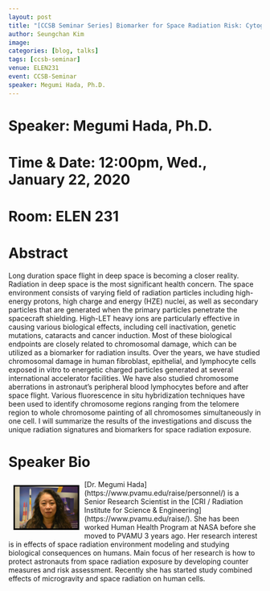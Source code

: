 ```yaml
---
layout: post
title: "[CCSB Seminar Series] Biomarker for Space Radiation Risk: Cytogenetic study of heavy ion-induced chromosomal damage in human cells"
author: Seungchan Kim
image: 
categories: [blog, talks]
tags: [ccsb-seminar]
venue: ELEN231
event: CCSB-Seminar
speaker: Megumi Hada, Ph.D.
---
```


# Speaker: Megumi Hada, Ph.D.
# Time & Date: 12:00pm, Wed., January 22, 2020
# Room: ELEN 231


# Abstract

Long duration space flight in deep space is becoming a closer reality. Radiation in deep space is the most significant health concern. The space environment consists of varying field of radiation particles including high-energy protons, high charge and energy (HZE) nuclei, as well as secondary particles that are generated when the primary particles penetrate the spacecraft shielding. High-LET heavy ions are particularly effective in causing various biological effects, including cell inactivation, genetic mutations, cataracts and cancer induction. Most of these biological endpoints are closely related to chromosomal damage, which can be utilized as a biomarker for radiation insults. Over the years, we have studied chromosomal damage in human fibroblast, epithelial, and lymphocyte cells exposed in vitro to energetic charged particles generated at several international accelerator facilities. We have also studied chromosome aberrations in astronaut’s peripheral blood lymphocytes before and after space flight. Various fluorescence in situ hybridization techniques have been used to identify chromosome regions ranging from the telomere region to whole chromosome painting of all chromosomes simultaneously in one cell. I will summarize the results of the investigations and discuss the unique radiation signatures and biomarkers for space radiation exposure.

# Speaker Bio

<img class="offset" src="/images/talks/speakers/megumi-hada.jpg" style="width:125px;float:left;border:3px solid black;margin:10px 10px;">
[Dr. Megumi Hada](https://www.pvamu.edu/raise/personnel/) is a Senior Research Scientist in the [CRI / Radiation Institute for Science & Engineering](https://www.pvamu.edu/raise/). She has been worked Human Health Program at NASA before she moved to PVAMU 3 years ago. Her research interest is in effects of space radiation environment modeling and studying biological consequences on humans. Main focus of her research is how to protect astronauts from space radiation exposure by developing counter measures and risk assessment. Recently she has started study combined effects of microgravity and space radiation on human cells. 

